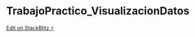 # TrabajoPractico_VisualizacionDatos

[Edit on StackBlitz ⚡️](https://stackblitz.com/edit/js-hgrqu1)